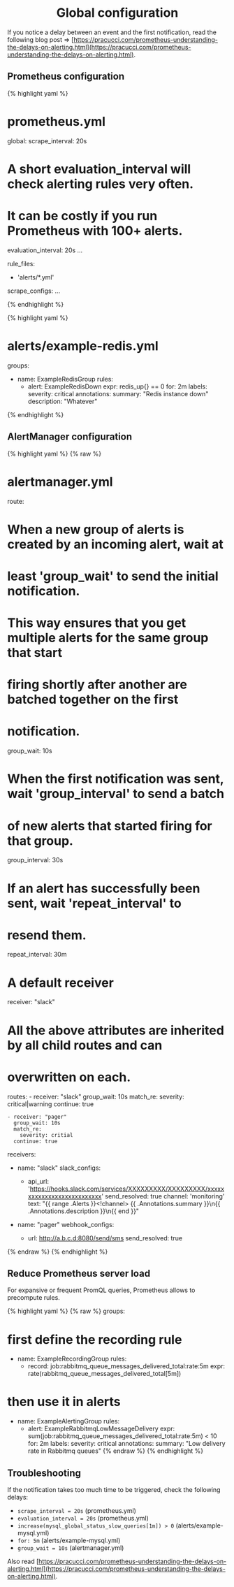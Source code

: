 <h1 style="text-align: center;">
  Global configuration
</h1>

If you notice a delay between an event and the first notification, read the following blog post => [https://pracucci.com/prometheus-understanding-the-delays-on-alerting.html](https://pracucci.com/prometheus-understanding-the-delays-on-alerting.html).

## Prometheus configuration

{% highlight yaml %}
# prometheus.yml

global:
  scrape_interval: 20s

  # A short evaluation_interval will check alerting rules very often.
  # It can be costly if you run Prometheus with 100+ alerts.
  evaluation_interval: 20s
  ...

rule_files:
  - 'alerts/*.yml'

scrape_configs:
  ...

{% endhighlight %}

{% highlight yaml %}
# alerts/example-redis.yml

groups:

- name: ExampleRedisGroup
  rules:
  - alert: ExampleRedisDown
    expr: redis_up{} == 0
    for: 2m
    labels:
      severity: critical
    annotations:
      summary: "Redis instance down"
      description: "Whatever"

{% endhighlight %}

## AlertManager configuration

{% highlight yaml %}
{% raw %}
# alertmanager.yml

route:
  # When a new group of alerts is created by an incoming alert, wait at
  # least 'group_wait' to send the initial notification.
  # This way ensures that you get multiple alerts for the same group that start
  # firing shortly after another are batched together on the first
  # notification.
  group_wait: 10s

  # When the first notification was sent, wait 'group_interval' to send a batch
  # of new alerts that started firing for that group.
  group_interval: 30s

  # If an alert has successfully been sent, wait 'repeat_interval' to
  # resend them.
  repeat_interval: 30m

  # A default receiver
  receiver: "slack"

  # All the above attributes are inherited by all child routes and can
  # overwritten on each.
  routes:
    - receiver: "slack"
      group_wait: 10s
      match_re:
        severity: critical|warning
      continue: true

    - receiver: "pager"
      group_wait: 10s
      match_re:
        severity: critial
      continue: true

receivers:
  - name: "slack"
    slack_configs:
      - api_url: 'https://hooks.slack.com/services/XXXXXXXXX/XXXXXXXXX/xxxxxxxxxxxxxxxxxxxxxxxxxxx'
        send_resolved: true
        channel: 'monitoring'
        text: "{{ range .Alerts }}<!channel> {{ .Annotations.summary }}\n{{ .Annotations.description }}\n{{ end }}"

  - name: "pager"
    webhook_configs:
      - url: http://a.b.c.d:8080/send/sms
        send_resolved: true

{% endraw %}
{% endhighlight %}

## Reduce Prometheus server load

For expansive or frequent PromQL queries, Prometheus allows to precompute rules.

{% highlight yaml %}
{% raw %}
groups:

  # first define the recording rule
  - name: ExampleRecordingGroup
    rules:
    - record: job:rabbitmq_queue_messages_delivered_total:rate:5m
      expr: rate(rabbitmq_queue_messages_delivered_total[5m])

  # then use it in alerts
  - name: ExampleAlertingGroup
    rules:
    - alert: ExampleRabbitmqLowMessageDelivery
      expr: sum(job:rabbitmq_queue_messages_delivered_total:rate:5m) < 10
      for: 2m
      labels:
        severity: critical
      annotations:
        summary: "Low delivery rate in Rabbitmq queues"
{% endraw %}
{% endhighlight %}

## Troubleshooting

If the notification takes too much time to be triggered, check the following delays:
- `scrape_interval = 20s` (prometheus.yml)
- `evaluation_interval = 20s` (prometheus.yml)
- `increase(mysql_global_status_slow_queries[1m]) > 0` (alerts/example-mysql.yml)
- `for: 5m` (alerts/example-mysql.yml)
- `group_wait = 10s` (alertmanager.yml)

Also read [https://pracucci.com/prometheus-understanding-the-delays-on-alerting.html](https://pracucci.com/prometheus-understanding-the-delays-on-alerting.html).

